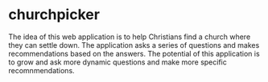 # churchpicker

The idea of this web application is to help Christians find a church where they can settle down. The application asks a series of questions and makes recommendations based on the answers. The potential of this application is to grow and ask more dynamic questions and make more specific recomnmendations.

